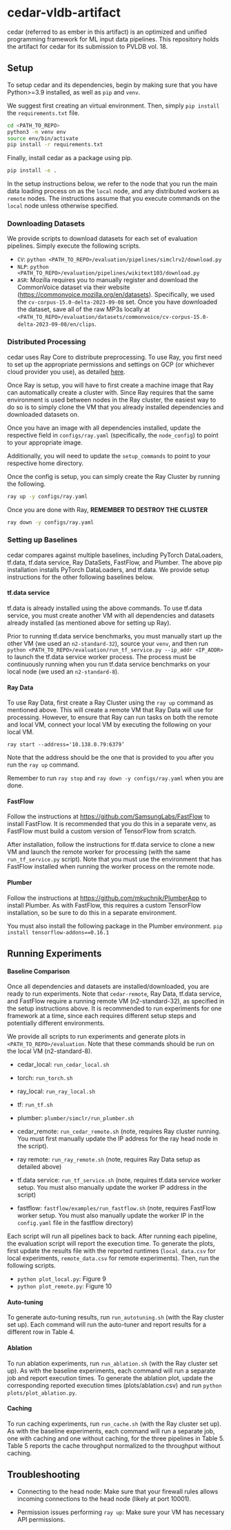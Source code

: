 # cedar-vldb-artifact

cedar (referred to as ember in this artifact) is an optimized and unified programming framework for ML input data pipelines.
This repository holds the artifact for cedar for its submission to PVLDB vol. 18.

## Setup
To setup cedar and its dependencies, begin by making sure that you have Python>=3.9 installed, as well as `pip` and `venv`.

We suggest first creating an virtual environment.
Then, simply `pip install` the `requirements.txt` file.

```bash
cd <PATH_TO_REPO>
python3 -m venv env
source env/bin/activate
pip install -r requirements.txt
```

Finally, install cedar as a package using pip.
```bash
pip install -e .
```

In the setup instructions below, we refer to the node that you run the main data loading process on as the `local` node, and any distributed workers as `remote` nodes. The instructions assume that you execute commands on the `local` node unless otherwise specified.

### Downloading Datasets
We provide scripts to download datasets for each set of evaluation pipelines.
Simply execute the following scripts.

- `CV`: `python <PATH_TO_REPO>/evaluation/pipelines/simclrv2/download.py`
- `NLP`: `python <PATH_TO_REPO>/evaluation/pipelines/wikitext103/download.py`
- `ASR`: Mozilla requires you to manually register and download the CommonVoice dataset via their website (https://commonvoice.mozilla.org/en/datasets). Specifically, we used the `cv-corpus-15.0-delta-2023-09-08` set. Once you have downloaded the dataset, save all of the raw MP3s locally at `<PATH_TO_REPO>/evaluation/datasets/commonvoice/cv-corpus-15.0-delta-2023-09-08/en/clips`. 

### Distributed Processing
cedar uses Ray Core to distribute preprocessing. To use Ray, you first need
to set up the appropriate permissions and settings on GCP (or whichever cloud provider you use), as detailed
[here](https://docs.ray.io/en/latest/cluster/vms/getting-started.html#vm-cluster-quick-start).

Once Ray is setup, you will have to first create a machine image that Ray can automatically create a cluster with.
Since Ray requires that the same environment is used between nodes in the Ray cluster, the easiest way to do so is to simply clone the VM that you already installed dependencies and downloaded datasets on.

Once you have an image with all dependencies installed, update the respective field in `configs/ray.yaml` (specifically, the `node_config`) to point to your appropriate image.

Additionally, you will need to update the `setup_commands` to point to your respective home directory.

Once the config is setup, you can simply create the Ray Cluster by running the following.

```bash
ray up -y configs/ray.yaml
```

Once you are done with Ray, **REMEMBER TO DESTROY THE CLUSTER**

```bash
ray down -y configs/ray.yaml
```

### Setting up Baselines
cedar compares against multiple baselines, including PyTorch DataLoaders, tf.data, tf.data service, Ray DataSets, FastFlow, and Plumber.
The above pip installation installs PyTorch DataLoaders, and tf.data.
We provide setup instructions for the other following baselines below.

#### tf.data service
tf.data is already installed using the above commands.
To use tf.data service, you must create another VM with all dependencies and datasets already installed (as mentioned above for setting up Ray).

Prior to running tf.data service benchmarks, you must manually start up the other VM (we used an `n2-standard-32`), source your `venv`, and then run `python <PATH_TO_REPO>/evaluation/run_tf_service.py --ip_addr <IP_ADDR>` to launch the tf.data service worker process.
The process must be continuously running when you run tf.data service benchmarks on your local node (we used an `n2-standard-8`).

#### Ray Data
To use Ray Data, first create a Ray Cluster using the `ray up` command as mentioned above.
This will create a remote VM that Ray Data will use for processing.
However, to ensure that Ray can run tasks on both the remote and local VM, connect your local VM by executing the following on your local VM.

`ray start --address='10.138.0.79:6379’`

Note that the address should be the one that is provided to you after you run the `ray up` command.

Remember to run `ray stop` and `ray down -y configs/ray.yaml` when you are done.

#### FastFlow
Follow the instructions at https://github.com/SamsungLabs/FastFlow to install FastFlow.
It is recommended that you do this in a separate venv, as FastFlow must build a custom version of TensorFlow from scratch.

After installation, follow the instructions for tf.data service to clone a new VM and launch the remote worker for processing (with the same `run_tf_service.py` script).
Note that you must use the environment that has FastFlow installed when running the worker process on the remote node.

#### Plumber
Follow the instructions at https://github.com/mkuchnik/PlumberApp to install Plumber.
As with FastFlow, this requires a custom TensorFlow installation, so be sure to do this in a separate environment.

You must also install the following package in the Plumber environment.
`pip install tensorflow-addons==0.16.1`

## Running Experiments

#### Baseline Comparison
Once all dependencies and datasets are installed/downloaded, you are ready to run experiments.
Note that `cedar-remote`, Ray Data, tf.data service, and FastFlow require a running remote VM (n2-standard-32), as specified in the setup instructions above.
It is recommended to run experiments for one framework at a time, since each requires different setup steps and potentially different environments.

We provide all scripts to run experiments and generate plots in `<PATH_TO_REPO>/evaluation`.
Note that these commands should be run on the local VM (n2-standard-8).

- cedar_local: `run_cedar_local.sh`
- torch: `run_torch.sh`
- ray_local: `run_ray_local.sh`
- tf: `run_tf.sh`
- plumber: `plumber/simclr/run_plumber.sh`

- cedar_remote: `run_cedar_remote.sh` (note, requires Ray cluster running. You must first manually update the IP address for the ray head node in the script).
- ray remote: `run_ray_remote.sh` (note, requires Ray Data setup as detailed above)
- tf.data service: `run_tf_service.sh` (note, requires tf.data service worker setup. You must also manually update the worker IP address in the script)
- fastflow: `fastflow/examples/run_fastflow.sh` (note, requires FastFlow worker setup. You must also manually update the worker IP in the `config.yaml` file in the fastflow directory)

Each script will run all pipelines back to back. After running each pipeline, the evaluation script will report the execution time.
To generate the plots, first update the results file with the reported runtimes (`local_data.csv` for local experiments, `remote_data.csv` for remote experiments). Then, run the following scripts.
- `python plot_local.py`: Figure 9
- `python plot_remote.py`: Figure 10

#### Auto-tuning
To generate auto-tuning results, run `run_autotuning.sh` (with the Ray cluster set up).
Each command will run the auto-tuner and report results for a different row in Table 4.

#### Ablation
To run ablation experiments, run `run_ablation.sh` (with the Ray cluster set up).
As with the baseline experiments, each command will run a separate job and report execution times.
To generate the ablation plot, update the corresponding reported execution times (plots/ablation.csv) and run `python plots/plot_ablation.py`.

#### Caching
To run caching experiments, run `run_cache.sh` (with the Ray cluster set up).
As with the baseline experiments, each command will run a separate job, one with caching and one without caching, for the three pipelines in Table 5.
Table 5 reports the cache throughput normalized to the throughput without caching.


## Troubleshooting
* Connecting to the head node: Make sure that your firewall rules allows incoming connections to
the head node (likely at port 10001).

* Permission issues performing `ray up`: Make sure your VM has necessary API permissions.


